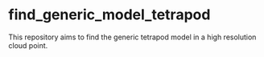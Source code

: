 # find_generic_model_tetrapod
This repository aims to find the generic tetrapod model in a high resolution cloud point. 
